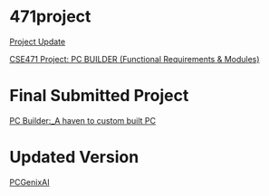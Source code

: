 # 471project
[Project Update](https://docs.google.com/document/d/1OEoK57gtPpma_MRxoraYAccXEDAH7i29aArvnmzzoOM/edit?tab=t.0)

[CSE471 Project: PC BUILDER (Functional Requirements & Modules)](https://docs.google.com/document/d/1fe_BSanwvivH4ADIJ__62nDFq2ZuJljf7e2zTpepad8/edit?tab=t.0)


# Final Submitted Project
[PC Builder:_A haven to custom built PC](https://github.com/Fathin-Ishrak-Romeo/CSE471_Final-Project_PC-Builder-Website_A-haven-to-custom-built-PC/tree/main)

# Updated Version
[PCGenixAI](https://github.com/Fathin-Ishrak-Romeo/PCGenixAI)
